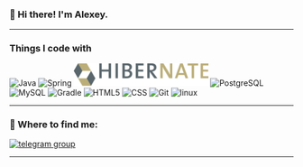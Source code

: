 ### 👋 Hi there! I'm Alexey.

---

### Things I code with

<div>
    <img src="https://cdn.jsdelivr.net/gh/devicons/devicon/icons/java/java-original-wordmark.svg" title="Java" alt="Java" width="50" height="50"/>
    <img src="https://cdn.jsdelivr.net/gh/devicons/devicon/icons/spring/spring-original-wordmark.svg" title="Spring" alt="Spring" width="50" height="50"/>
    <img src="Hibernate_logo.svg" title="Hibernate" alt="Hibernate" height="40"/>
    <img src="https://cdn.jsdelivr.net/gh/devicons/devicon/icons/postgresql/postgresql-original-wordmark.svg" title="PostgreSQL" alt="PostgreSQL" width="50" height="50"/>
    <img src="https://cdn.jsdelivr.net/gh/devicons/devicon/icons/mysql/mysql-original-wordmark.svg" title="MySQL" alt="MySQL" width="50" height="50"/>
    <img src="https://cdn.jsdelivr.net/gh/devicons/devicon/icons/gradle/gradle-plain.svg" title="Gradle" alt="Gradle" width="50" height="50"/>
    <img src="https://cdn.jsdelivr.net/gh/devicons/devicon/icons/html5/html5-original-wordmark.svg" title="HTML5" alt="HTML5" width="50" height="50"/>
    <img src="https://cdn.jsdelivr.net/gh/devicons/devicon/icons/css3/css3-original-wordmark.svg" title="CSS" alt="CSS" width="50" height="50"/>
    <img src="https://cdn.jsdelivr.net/gh/devicons/devicon/icons/git/git-original.svg" title="Git" alt="Git" width="50" height="50"/>
    <img src="https://cdn.jsdelivr.net/gh/devicons/devicon/icons/linux/linux-original.svg" title="linux" alt="linux" width="50" height="50"/>
</div>

---

### 🤝 Where to find me:

  <div id="badges">
    <a href="https://t.me/alexeyPushkar" target="_blank">
      <img src="https://cdn-icons-png.flaticon.com/512/2111/2111646.png" width="40" height="40" alt="telegram group" />
    </a>
  </div>

---
<!--
**loganag/loganag** is a ✨ _special_ ✨ repository because its `README.md` (this file) appears on your GitHub profile.

Here are some ideas to get you started:

- 🔭 I’m currently working on ...
- 🌱 I’m currently learning ...
- 👯 I’m looking to collaborate on ...
- 🤔 I’m looking for help with ...
- 💬 Ask me about ...
- 📫 How to reach me: ...
- 😄 Pronouns: ...
- ⚡ Fun fact: ...
-->
